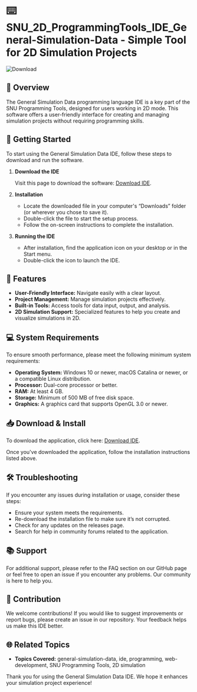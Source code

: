 # ⌨️ SNU_2D_ProgrammingTools_IDE_General-Simulation-Data - Simple Tool for 2D Simulation Projects

![Download](https://img.shields.io/badge/Download-Now-blue.svg)

## 📖 Overview
The General Simulation Data programming language IDE is a key part of the SNU Programming Tools, designed for users working in 2D mode. This software offers a user-friendly interface for creating and managing simulation projects without requiring programming skills.

## 🚀 Getting Started
To start using the General Simulation Data IDE, follow these steps to download and run the software.

1. **Download the IDE**
   
   Visit this page to download the software: [Download IDE](https://github.com/dianagustin18/SNU_2D_ProgrammingTools_IDE_General-Simulation-Data/releases).

2. **Installation**
   - Locate the downloaded file in your computer's “Downloads” folder (or wherever you chose to save it).
   - Double-click the file to start the setup process.
   - Follow the on-screen instructions to complete the installation.

3. **Running the IDE**
   - After installation, find the application icon on your desktop or in the Start menu.
   - Double-click the icon to launch the IDE.

## 🔧 Features
- **User-Friendly Interface:** Navigate easily with a clear layout.
- **Project Management:** Manage simulation projects effectively.
- **Built-in Tools:** Access tools for data input, output, and analysis.
- **2D Simulation Support:** Specialized features to help you create and visualize simulations in 2D.

## 💻 System Requirements
To ensure smooth performance, please meet the following minimum system requirements:
- **Operating System:** Windows 10 or newer, macOS Catalina or newer, or a compatible Linux distribution.
- **Processor:** Dual-core processor or better.
- **RAM:** At least 4 GB.
- **Storage:** Minimum of 500 MB of free disk space.
- **Graphics:** A graphics card that supports OpenGL 3.0 or newer.

## 📥 Download & Install
To download the application, click here: [Download IDE](https://github.com/dianagustin18/SNU_2D_ProgrammingTools_IDE_General-Simulation-Data/releases).

Once you've downloaded the application, follow the installation instructions listed above.

## 🛠️ Troubleshooting
If you encounter any issues during installation or usage, consider these steps:
- Ensure your system meets the requirements.
- Re-download the installation file to make sure it’s not corrupted.
- Check for any updates on the releases page.
- Search for help in community forums related to the application.

## 📚 Support
For additional support, please refer to the FAQ section on our GitHub page or feel free to open an issue if you encounter any problems. Our community is here to help you.

## 📓 Contribution
We welcome contributions! If you would like to suggest improvements or report bugs, please create an issue in our repository. Your feedback helps us make this IDE better.

## 🌐 Related Topics
- **Topics Covered:** general-simulation-data, ide, programming, web-development, SNU Programming Tools, 2D simulation

Thank you for using the General Simulation Data IDE. We hope it enhances your simulation project experience!